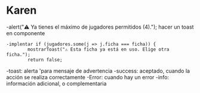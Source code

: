 # Karen
-alert("⚠️ Ya tienes el máximo de jugadores permitidos (4)."); hacer un  toast en componente 
```
-implentar if (jugadores.some(j => j.ficha === ficha)) {
        mostrarToast("⚠️ Esta ficha ya está en uso. Elige otra ficha.");
        return false;
```
-toast: alerta 'para mensaje de advertencia
-success: aceptado, cuando la acción se realiza correctamente
-Error: cuando hay un error
-info: información adicional, o complementaria